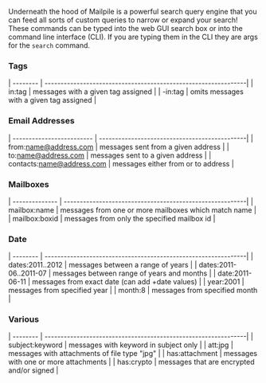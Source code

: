 Underneath the hood of Mailpile is a powerful search query engine that you can feed all sorts of custom queries to narrow or expand your search! These commands can be typed into the web GUI search box or into the command line interface (CLI). If you are typing them in the CLI they are args for the `search` command.

### Tags

| -------- | ---------------------------------------------------------------|
| in:tag   | messages with a given tag assigned                             |
| -in:tag  | omits messages with a given tag assigned                       |

### Email Addresses

| ------------------------- | ----------------------------------------------|
| from:name@address.com     | messages sent from a given address            |
| to:name@address.com       | messages sent to a given address              |
| contacts:name@address.com | messages either from or to address            |

### Mailboxes

| -------------- | ---------------------------------------------------------|
| mailbox:name   | messages from one or more mailboxes which match name     |
| mailbox:boxid  | messages from only the specified mailbox id              |

### Date

| -------- | ---------------------------------------------------------------|
| dates:2011..2012        | messages between a range of years               |
| dates:2011-06..2011-07  | messages between range of years and months      |
| date:2011-06-11         | messages from exact date (can add +date values) |
| year:2001               | messages from specified year                    |
| month:8                 | messages from specified month                   |

### Various

| -------- | ---------------------------------------------------------------|
| subject:keyword  | messages with keyword in subject only                  |
| att:jpg          | messages with attachments of file type "jpg"           |
| has:attachment   | messages with one or more attachments                  |
| has:crypto       | messages that are encrypted and/or signed              |
